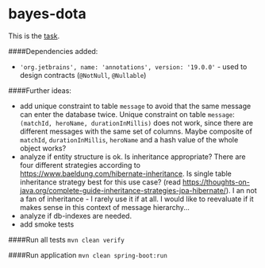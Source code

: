 bayes-dota
==========

This is the [task](TASK.md).


####Dependencies added:
- `'org.jetbrains', name: 'annotations', version: '19.0.0'` - used to design contracts (`@NotNull`, `@Nullable`)

####Further ideas:
- add unique constraint to table `message` to avoid that the same message can enter the database twice.
Unique constraint on table `message`: `(matchId, heroName, durationInMillis)` does not work, 
since there are different messages with the same set of columns. 
Maybe composite of `matchId`, `durationInMillis`, `heroName` and a hash value of the whole object works?
- analyze if entity structure is ok. Is inheritance appropriate? There are four different strategies 
 according to https://www.baeldung.com/hibernate-inheritance. Is single table inheritance strategy 
 best for this use case?
 (read https://thoughts-on-java.org/complete-guide-inheritance-strategies-jpa-hibernate/).
 I an not a fan of inheritance - I rarely use it if at all. I would like to reevaluate if it makes sense
 in this context of message hierarchy...
- analyze if db-indexes are needed.
- add smoke tests


####Run all tests
`mvn clean verify`

####Run application
`mvn clean spring-boot:run`
